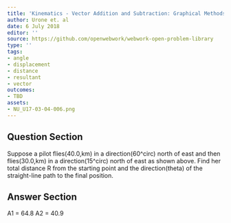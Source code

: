 ```yaml
---
title: 'Kinematics - Vector Addition and Subtraction: Graphical Methods'
author: Urone et. al
date: 6 July 2018
editor: ''
source: https://github.com/openwebwork/webwork-open-problem-library
type: ''
tags:
- angle
- displacement
- distance
- resultant
- vector
outcomes:
- TBD
assets:
- NU_U17-03-04-006.png
---
```


## Question Section 

Suppose a pilot flies(40.0,km) in a direction(60^circ) north of east and then flies(30.0,km) in a direction(15^circ) north of east as shown above. Find her total distance R from the starting point and the direction(theta) of the straight-line path to the final position.

## Answer Section

A1 = 64.8
A2 = 40.9